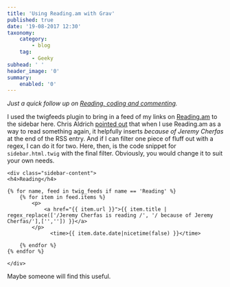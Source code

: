 ```yaml
---
title: 'Using Reading.am with Grav'
published: true
date: '19-08-2017 12:30'
taxonomy:
    category:
        - blog
    tag:
        - Geeky
subhead: ' '
header_image: '0'
summary:
    enabled: '0'
---
```


*Just a quick follow up on <a class="u-in-reply-to" href="https://www.jeremycherfas.net/blog/reading-coding-and-commenting" >Reading, coding and commenting</a >.*

I used the twigfeeds plugin to bring in a feed of my links on [Reading.am](https://www.reading.am/everybody) to the sidebar here. Chris Aldrich <a class="u-in-reply-to" href="http://stream.boffosocko.com/2017/jeremy-congrats-on-owning-your-reading-id-recently-seen-your" >pointed out</a > that when I use Reading.am as a way to read something again, it helpfully inserts *because of Jeremy Cherfas* at the end of the RSS entry. And if I can filter one piece of fluff out with a regex, I can do it for two. Here, then, is the code snippet for `sidebar.html.twig` with the final filter. Obviously, you would change it to suit your own needs.

````
<div class="sidebar-content">
<h4>Reading</h4>

{% for name, feed in twig_feeds if name == 'Reading' %}
    {% for item in feed.items %}
        <p>
            <a href="{{ item.url }}">{{ item.title | regex_replace(['/Jeremy Cherfas is reading /', '/ because of Jeremy Cherfas/'],['','']) }}</a>
        </p>
              <time>{{ item.date.date|nicetime(false) }}</time>

    {% endfor %}
{% endfor %}

</div>
````

Maybe someone will find this useful.